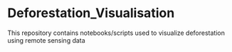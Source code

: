 # Deforestation_Visualisation
This repository contains notebooks/scripts used to visualize deforestation using remote sensing data
